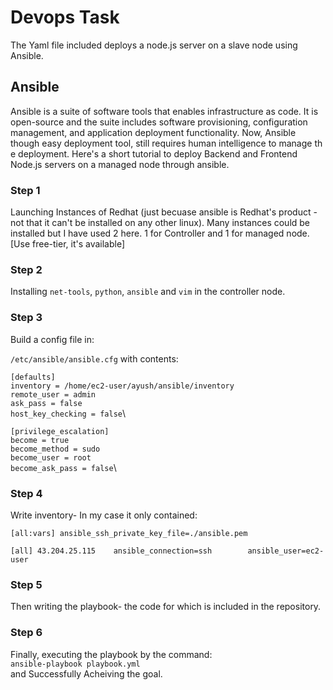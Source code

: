 # Devops Task
The Yaml file included deploys a node.js server on a slave node using Ansible.
## Ansible 
Ansible is a suite of software tools that enables infrastructure as code. It is open-source and the suite includes software provisioning, configuration management, and application deployment functionality.
Now, Ansible though easy deployment tool, still requires human intelligence to manage th e deployment.
Here's a short tutorial to deploy Backend and Frontend Node.js servers on a managed node through ansible.
### Step 1
Launching Instances of Redhat (just becuase ansible is Redhat's product - not that it can't be installed on any other linux). Many instances could be installed but I have used 2 here. 1 for Controller and 1 for managed node.
[Use free-tier, it's available]
### Step 2
Installing `net-tools`, `python`, `ansible` and `vim` in the controller node.
### Step 3
Build a config file in:

`/etc/ansible/ansible.cfg`
with contents:

`[defaults]`\
`inventory = /home/ec2-user/ayush/ansible/inventory`\
`remote_user = admin`\
`ask_pass = false`\
`host_key_checking = false`\

`[privilege_escalation]`\
`become = true`\
`become_method = sudo`\
`become_user = root`\
`become_ask_pass = false`\

### Step 4
Write inventory- In my case it only contained:

`[all:vars]
ansible_ssh_private_key_file=./ansible.pem`

`[all]
43.204.25.115    ansible_connection=ssh        ansible_user=ec2-user`

### Step 5
Then writing the playbook- the code for which is included in the repository.

### Step 6
Finally, executing the playbook by the command:\
`ansible-playbook playbook.yml`\
and Successfully Acheiving the goal.
